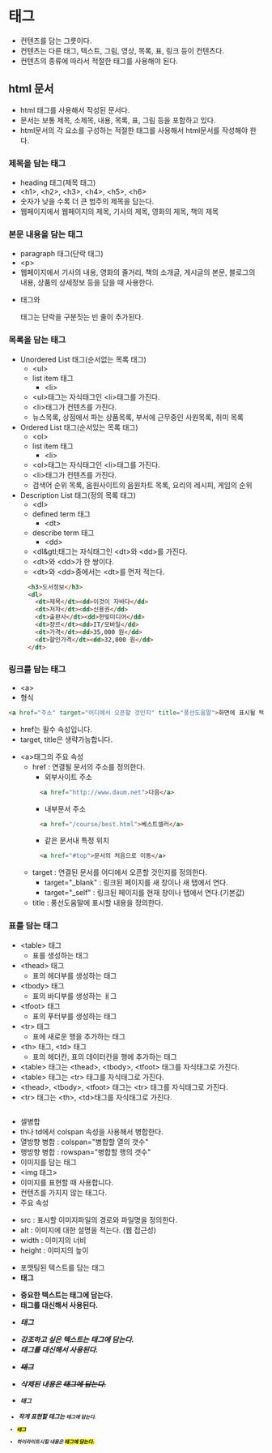 # 태그
- 컨텐츠를 담는 그릇이다.
- 컨텐츠는 다른 태그, 텍스트, 그림, 영상, 목록, 표, 링크 등이 컨텐츠다.
- 컨텐츠의 종류에 따라서 적절한 태그를 사용해야 된다.

## html 문서
- html 태그를 사용해서 작성된 문서다.
- 문서는 보통 제목, 소제목, 내용, 목록, 표, 그림 등을 포함하고 있다.
- html문서의 각 요소를 구성하는 적절한 태그를 사용해서 html문서를 작성해야 한다.

### 제목을 담는 태그
- heading 태그(제목 태그)
- &lt;h1&gt;, &lt;h2&gt;, &lt;h3&gt;, &lt;h4&gt;, &lt;h5&gt;, &lt;h6&gt;
- 숫자가 낮을 수록 더 큰 범주의 제목을 담는다.
- 웹페이지에서 웹페이지의 제목, 기사의 제목, 영화의 제목, 책의 제목

### 본문 내용을 담는 태그
- paragraph 태그(단락 태그)
- &lt;p&gt;
- 웹페이지에서 기사의 내용, 영화의 줄거리, 책의 소개글, 게시글의 본문, 블로그의 내용, 상품의 상세정보 등을 담을 때 사용한다.
- <p>태그와 <p>태그는 단락을 구분짓는 빈 줄이 추가된다.

### 목록을 담는 태그
- Unordered List 태그(순서없는 목록 태그)
  + &lt;ul&gt;
  + list item 태그
    * &lt;li&gt;
  + &lt;ul&gt;태그는 자식태그인 &lt;li&gt;태그를 가진다.
  + &lt;li&gt;태그가 컨텐츠를 가진다.
  + 뉴스목록, 상점에서 파는 상품목록, 부서에 근무중인 사원목록, 취미 목록
- Ordered List 태그(순서있는 목록 태그)
  + &lt;ol&gt;	
  + list item 태그
    * &lt;li&gt;
  + &lt;ol&gt;태그는 자식태그인 &lt;li&gt;태그를 가진다.
  + &lt;li&gt;태그가 컨텐츠를 가진다.
  + 검색어 순위 목록, 음원사이트의 음원차트 목록, 요리의 레시피, 게임의 순위
- Description List 태그(정의 목록 태그)
  + &lt;dl&gt;
  + defined term 태그
    * &lt;dt&gt;
  + describe term 태그
    * &lt;dd&gt;
  + &lt;dl&gtl;태그는 자식태그인 &lt;dt&gt;와 &lt;dd&gt;를 가진다.
  + &lt;dt&gt;와 &lt;dd&gt;가 한 쌍이다.
  + &lt;dt&gt;와 &lt;dd&gt;중에서는 &lt;dt&gt;를 먼저 적는다.
  ```html
    <h3>도서정보</h3>
    <dl>
      <dt>제목</dt><dd>이것이 자바다</dd>
      <dt>저자</dt><dd>신용권</dd>
      <dt>출판사</dt><dd>한빛미디어</dd>
      <dt>쟝르</dt><dd>IT/모바일</dd>
      <dt>가격</dt><dd>35,000 원</dd>
      <dt>할인가격</dt><dd>32,000 원</dd>
    </dt>
  ```
  
### 링크를 담는 태그
- &lt;a&gt;
- 형식
```html
<a href="주소" target="어디에서 오픈할 것인지" title="풍선도움말">화면에 표시될 텍스트</a>
```
  + href는 필수 속성입니다.
  + target, title은 생략가능합니다.
- &lt;a&gt;태그의 주요 속성
  + href	: 연결될 문서의 주소를 정의한다.
    * 외부사이트 주소		
    ```html
      <a href="http://www.daum.net">다음</a>
    ```
    * 내부문서 주소
    ```html
      <a href="/course/best.html">베스트셀러</a>
    ```
    * 같은 문서내 특정 위치
    ```html
      <a href="#top">문서의 처음으로 이동</a>
    ```
  + target	: 연결된 문서를 어디에서 오픈할 것인지를 정의한다.
    * target="_blank" : 링크된 페이지를 새 창이나 새 탭에서 연다.
    * target="_self" : 링크된 페이지를 현재 창이나  탭에서 연다.(기본값)
  + title	: 풍선도움말에 표시할 내용을 정의한다.

### 표를 담는 태그
- &lt;table&gt; 태그
  + 표를 생성하는 태그
- &lt;thead&gt; 태그
  + 표의 헤더부를 생성하는 태그
- &lt;tbody&gt; 태그
  + 표의 바디부를 생성하는 ㅐ그
- &lt;tfoot&gt; 태그
  + 표의 푸터부를 생성하는 태그
- &lt;tr&gt; 태그
  + 표에 새로운 행을 추가하는 태그
- &lt;th&gt; 태그, &lt;td&gt; 태그
  + 표의 헤더칸, 표의 데이터칸을 행에 추가하는 태그
- &lt;table&gt; 태그는 &lt;thead&gt;, &lt;tbody&gt;, &lt;tfoot&gt; 태그를 자식태그로 가진다.
- &lt;table&gt; 태그는 &lt;tr&gt; 태그를 자식태그로 가진다.
- &lt;thead&gt;, &lt;tbody&gt;, &lt;tfoot&gt; 태그는 &lt;tr&gt; 태그를 자식태그로 가진다.
- &lt;tr&gt; 태그는 &lt;th&gt;, &lt;td&gt;태그를 자식태그로 가진다.
```html
```

- 셀병합
- th나 td에서 colspan 속성을 사용해서 병합한다.
- 열방향 병합 : colspan="병합할 열의 갯수"
- 행방향 병합 : rowspan="병합할 행의 갯수"
- 이미지를 담는 태그
- <img 태그>
- 이미지를 표현할 때 사용합니다.
- 컨텐츠를 가지지 않는 태그다. <img src="" alt="" /> 
- 주요 속성
* src : 표시할 이미지파일의 경로와 파일명을 정의한다.
* alt : 이미지에 대한 설명을 적는다. (웹 접근성)
* width : 이미지의 너비
* height : 이미지의 높이
- 포맷팅된 텍스트를 담는 태그
- <strong> 태그
* 중요한 텍스트는 <strong>태그에 담는다.
* <b> 태그를 대신해서 사용된다.
- <em> 태그
* 강조하고 싶은 텍스트는 <em>태그에 담는다.
* <i> 태그를 대신해서 사용된다.
- <del> 태그
* 삭제된 내용은 <del>태그에 담는다.
- <small> 태그
* 작게 표현할 태그는 <small>태그에 담는다.
- <mark> 태그
* 하이라이트시킬 내용은 <mark>태그에 담는다.










